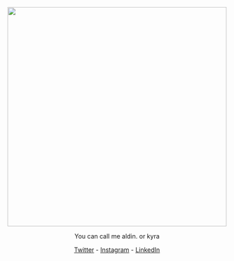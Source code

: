 <p align = "center">
  <img
       width = "500"
       src = "https://media.tenor.com/TxOLuusc9LIAAAAC/pout-hmph.gif"
       >
</p>

<p align = "center">You can call me aldin. or kyra</p>

<p align = "center">
  <a href="https://twitter.com/aldinpramudya">Twitter</a>
  - <a href="https://instagram.com/aldin.pramudya">Instagram</a>
  - <a href="https://www.linkedin.com/in/aldin-ariel-pramudya-832037238/">LinkedIn</a>
</p>
